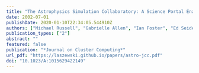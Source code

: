 ```yaml
---
title: "The Astrophysics Simulation Collaboratory: A Science Portal Enabling Community Software Development"
date: 2002-07-01
publishDate: 2020-01-10T22:34:05.544910Z
authors: ["Michael Russell", "Gabrielle Allen", "Ian Foster", "Ed Seidel", "Jason Novotny", "John Shalf", "Gregor von Laszewski", "Greg Daues"]
publication_types: ["2"]
abstract: ""
featured: false
publication: "*Journal on Cluster Computing*"
url_pdf: "https://laszewski.github.io/papers/astro-jcc.pdf"
doi: "10.1023/A:1015629422149"
---
```


